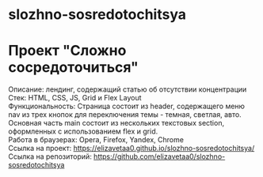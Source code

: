 # slozhno-sosredotochitsya
# Проект "Сложно сосредоточиться"  
Описание: лендинг, содержащий статью об отсутствии концентрации  
Стек: HTML, CSS, JS, Grid и Flex Layout  
Функциональность: Страница состоит из header, содержащего меню nav из трех кнопок для переключения темы - темная, светлая, авто. Основная часть main состоит из нескольких текстовых section, оформленных с использованием flex и grid.  
Работа в браузерах: Opera, Firefox, Yandex, Chrome  
Ссылка на проект: https://elizavetaa0.github.io/slozhno-sosredotochitsya/  
Ссылка на репозиторий: https://github.com/elizavetaa0/slozhno-sosredotochitsya  
